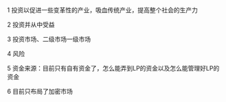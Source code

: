 1 投资以促进一些变革性的产业，吸血传统产业，提高整个社会的生产力

2 投资并从中受益

3 投资市场、二级市场一级市场

4 风险

5 资金来源：目前只有自有资金了，怎么能弄到LP的资金以及怎么能管理好LP的资金

6 目前只布局了加密市场



